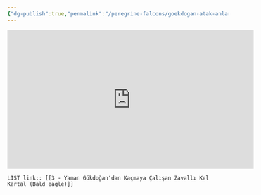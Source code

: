 ```yaml
---
{"dg-publish":true,"permalink":"/peregrine-falcons/goekdogan-atak-anlari/3-yaman-goekdogan-dan-kacmaya-calisan-zavalli-kel-kartal-bald-eagle/","updated":"2024-09-21T16:43:06.341+03:00"}
---
```


<iframe width="560" height="315" src="https://www.youtube.com/embed/9En6iz_6KKY?si=NuH24dF42x7L8VkU" title="YouTube video player" frameborder="0" allow="accelerometer; autoplay; clipboard-write; encrypted-media; gyroscope; picture-in-picture; web-share" referrerpolicy="strict-origin-when-cross-origin" allowfullscreen></iframe>

`LIST link:: [[3 - Yaman Gökdoğan'dan Kaçmaya Çalışan Zavallı Kel Kartal (Bald eagle)]] `

